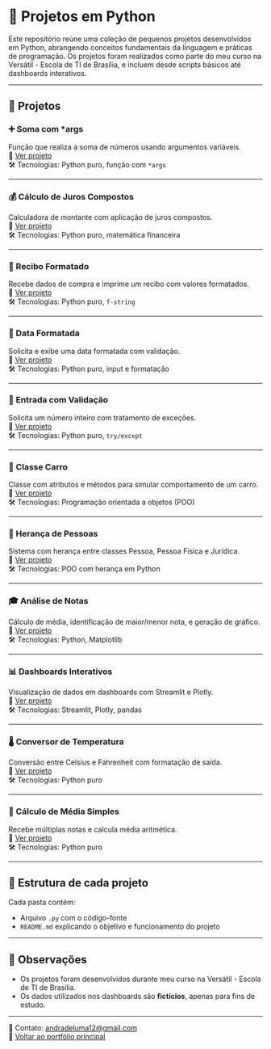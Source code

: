 # 🐍 Projetos em Python

Este repositório reúne uma coleção de pequenos projetos desenvolvidos em Python, abrangendo conceitos fundamentais da linguagem e práticas de programação. Os projetos foram realizados como parte do meu curso na Versátil - Escola de TI de Brasília, e incluem desde scripts básicos até dashboards interativos.

---

## 📁 Projetos

### ➕ Soma com *args  
Função que realiza a soma de números usando argumentos variáveis.  
🔗 [Ver projeto](https://github.com/lumandrade/portfolio-python/tree/main/Portfolio%20python/Soma_Variavel_Args)  
🛠️ Tecnologias: Python puro, função com `*args`

---

### 💰 Cálculo de Juros Compostos  
Calculadora de montante com aplicação de juros compostos.  
🔗 [Ver projeto](https://github.com/lumandrade/portfolio-python/tree/main/Portfolio%20python/Calculo_Juros_Compostos)  
🛠️ Tecnologias: Python puro, matemática financeira

---

### 🧾 Recibo Formatado  
Recebe dados de compra e imprime um recibo com valores formatados.  
🔗 [Ver projeto](https://github.com/lumandrade/portfolio-python/tree/main/Portfolio%20python/Recibo_Compra_Formatado)  
🛠️ Tecnologias: Python puro, `f-string`

---

### 📆 Data Formatada  
Solicita e exibe uma data formatada com validação.  
🔗 [Ver projeto](https://github.com/lumandrade/portfolio-python/tree/main/Portfolio%20python/Data_Formatada_Usuario)  
🛠️ Tecnologias: Python puro, input e formatação

---

### 🧪 Entrada com Validação  
Solicita um número inteiro com tratamento de exceções.  
🔗 [Ver projeto](https://github.com/lumandrade/portfolio-python/tree/main/Portfolio%20python/Entrada_Valida_Inteiro)  
🛠️ Tecnologias: Python puro, `try/except`

---

### 🚗 Classe Carro  
Classe com atributos e métodos para simular comportamento de um carro.  
🔗 [Ver projeto](https://github.com/lumandrade/portfolio-python/tree/main/Portfolio%20python/Classe_Carro_Simples)  
🛠️ Tecnologias: Programação orientada a objetos (POO)

---

### 👥 Herança de Pessoas  
Sistema com herança entre classes Pessoa, Pessoa Física e Jurídica.  
🔗 [Ver projeto](https://github.com/lumandrade/portfolio-python/tree/main/Portfolio%20python/heranca_pessoas_python)  
🛠️ Tecnologias: POO com herança em Python

---

### 🎓 Análise de Notas  
Cálculo de média, identificação de maior/menor nota, e geração de gráfico.  
🔗 [Ver projeto](https://github.com/lumandrade/portfolio-python/tree/main/Portfolio%20python/Analise_Notas)  
🛠️ Tecnologias: Python, Matplotlib

---

### 📊 Dashboards Interativos  
Visualização de dados em dashboards com Streamlit e Plotly.  
🔗 [Ver projeto](https://github.com/lumandrade/portfolio-python/tree/main/Portfolio%20python/dashboard_vendas_interativo)  
🛠️ Tecnologias: Streamlit, Plotly, pandas

---

### 🌡️ Conversor de Temperatura  
Conversão entre Celsius e Fahrenheit com formatação de saída.  
🔗 [Ver projeto](#)  
🛠️ Tecnologias: Python puro

---

### 🔢 Cálculo de Média Simples  
Recebe múltiplas notas e calcula média aritmética.  
🔗 [Ver projeto](#)  
🛠️ Tecnologias: Python puro

---

## 📎 Estrutura de cada projeto

Cada pasta contém:
- Arquivo `.py` com o código-fonte
- `README.md` explicando o objetivo e funcionamento do projeto

---

## 📝 Observações

- Os projetos foram desenvolvidos durante meu curso na Versátil - Escola de TI de Brasília.  
- Os dados utilizados nos dashboards são **fictícios**, apenas para fins de estudo.

---

📧 Contato: andradeluma12@gmail.com  
🔗 [Voltar ao portfólio principal](https://github.com/lumandrade/meu-portfolio)
